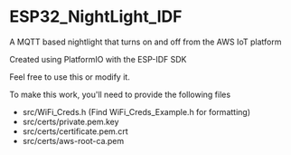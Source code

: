 # ESP32_NightLight_IDF
A MQTT based nightlight that turns on and off from the AWS IoT platform

Created using PlatformIO with the ESP-IDF SDK

Feel free to use this or modify it.

To make this work, you'll need to provide the following files 
- src/WiFi_Creds.h (Find WiFi_Creds_Example.h for formatting)
- src/certs/private.pem.key
- src/certs/certificate.pem.crt
- src/certs/aws-root-ca.pem
